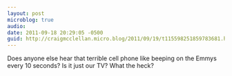 ```yaml
---
layout: post
microblog: true
audio: 
date: 2011-09-18 20:29:05 -0500
guid: http://craigmcclellan.micro.blog/2011/09/19/t115598251859783681.html
---
```

Does anyone else hear that terrible cell phone like beeping on the Emmys every 10 seconds? Is it just our TV? What the heck?
